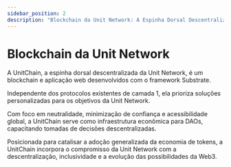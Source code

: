 ```yaml
---
sidebar_position: 2
description: "Blockchain da Unit Network: A Espinha Dorsal Descentralizada da Economia de Tokens."
---
```


# Blockchain da Unit Network

A UnitChain, a espinha dorsal descentralizada da Unit Network, é um blockchain e aplicação web desenvolvidos com o framework Substrate.

Independente dos protocolos existentes de camada 1, ela prioriza soluções personalizadas para os objetivos da Unit Network.

Com foco em neutralidade, minimização de confiança e acessibilidade global, a UnitChain serve como infraestrutura econômica para DAOs, capacitando tomadas de decisões descentralizadas.

Posicionada para catalisar a adoção generalizada da economia de tokens, a UnitChain incorpora o compromisso da Unit Network com a descentralização, inclusividade e a evolução das possibilidades da Web3.
